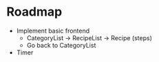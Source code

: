# Roadmap
- Implement basic frontend
    - CategoryList -> RecipeList -> Recipe (steps)
    - Go back to CategoryList
- Timer
